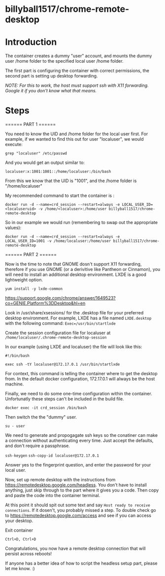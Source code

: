 # billyball1517/chrome-remote-desktop

# Introduction
 
The container creates a dummy "user" account, and mounts the dummy user /home folder to the specified local user /home folder.

The first part is configuring the container with correct permissions, the second part is setting up desktop forwarding.

*NOTE: For this to work, the host must support ssh with X11 forwarding. Google it if you don't know what that means.*

# Steps

======
PART 1
\======

You need to know the UID and /home folder for the local user first. For example, if we wanted to find this out for user "localuser", we would execute:

`grep "localuser" /etc/passwd`

And you would get an output similar to:

`localuser:x:1001:1001::/home/localuser:/bin/bash`

From this we know that the UID is "1001", and the /home folder is "/home/localuser"

My recommended command to start the container is :

`docker run -d --name=crd_session --restart=always -e LOCAL_USER_ID=<localuseruid> -v /home/<localuser>:/home/user billyball1517/chrome-remote-desktop`
 
So in our example we would run (remembering to swap out the appropriate values):

`docker run -d --name=crd_session --restart=always -e LOCAL_USER_ID=1001 -v /home/localuser:/home/user billyball1517/chrome-remote-desktop`

======
PART 2
\======

Now is the time to note that GNOME dosn't support X11 forwarding, therefore if you use GNOME (or a derivitive like Pantheon or Cinnamon), you will need to install an additional desktop environment. LXDE is a good lightweight option.

`yum install -y lxde-common`

https://support.google.com/chrome/answer/1649523?co=GENIE.Platform%3DDesktop&hl=en

Look in /usr/share/xsessions/ for the .desktop file for your preferred desktop environment.
For example, LXDE has a file named `LXDE.desktop` with the following command: `Exec=/usr/bin/startlxde`

Create the session configuration file for localuser at `/home/localuser/.chrome-remote-desktop-session`

In our example (using LXDE and localuser) the file will look like this:

`#!/bin/bash`

`exec ssh -tY localuser@172.17.0.1 /usr/bin/startlxde`

For context, this command is telling the container where to get the desktop from. In the default docker configuration, 172.17.0.1 will always be the host machine.

Finally, we need to do some one-time configuration within the container. Unfortunatly these steps can't be included in the build file.

`docker exec -it crd_session /bin/bash`

Then switch the the "dummy" user.

`su - user`

We need to generate and propogagate ssh keys so the conatiner can make a connection without authenticating every time. Just accept the defaults, and don't require a passphrase.

`ssh-keygen`
`ssh-copy-id localuser@172.17.0.1`

Answer yes to the fingerprint question, and enter the password for your local user.

Now, set up remote desktop with the instructions from https://remotedesktop.google.com/headless. You don't have to install anything, just skip through to the part where it gives you a code. Then copy and paste the code into the container terminal.

At this point it should spit out some text and say `Host ready to receive connections`. If it dosen't, you probably missed a step. To double check go to https://remotedesktop.google.com/access and see if you can access your desktop.

Exit container

`Ctrl+D, Ctrl+D`

Congratulations, you now have a remote desktop connection that will persist across reboots!

If anyone has a better idea of how to script the headless setup part, please let me know. :)
